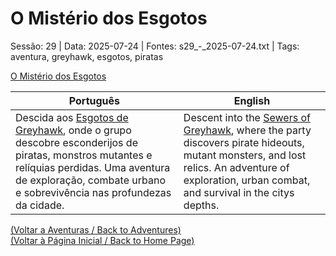 
# O Mistério dos Esgotos

Sessão: 29 | Data: 2025-07-24 | Fontes: s29_-_2025-07-24.txt | Tags: aventura, greyhawk, esgotos, piratas

[O Mistério dos Esgotos](o_misterio_dos_esgotos.png)

| Português | English |
|-----------|---------|
| Descida aos [Esgotos de Greyhawk](esgotos_de_greyhawk.md), onde o grupo descobre esconderijos de piratas, monstros mutantes e relíquias perdidas. Uma aventura de exploração, combate urbano e sobrevivência nas profundezas da cidade. | Descent into the [Sewers of Greyhawk](esgotos_de_greyhawk.md), where the party discovers pirate hideouts, mutant monsters, and lost relics. An adventure of exploration, urban combat, and survival in the citys depths. |

[(Voltar a Aventuras / Back to Adventures)](dm/summary/aventuras.md)  
[(Voltar à Página Inicial / Back to Home Page)](home.md)




















